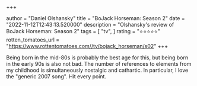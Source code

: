 +++

author = "Daniel Olshansky"
title = "BoJack Horseman: Season 2"
date = "2022-11-12T12:43:13.520000"
description = "Olshansky's review of BoJack Horseman: Season 2"
tags = [
    "tv",
]
rating = "⭐⭐⭐⭐⭐"
rotten_tomatoes_url = "https://www.rottentomatoes.com//tv/bojack_horseman/s02"
+++

Being born in the mid-80s is probably the best age for this, but being born in the early 90s is also not bad. The number of references to elements from my childhood is simultaneously nostalgic and cathartic. In particular, I love the "generic 2007 song". Hit every point.

